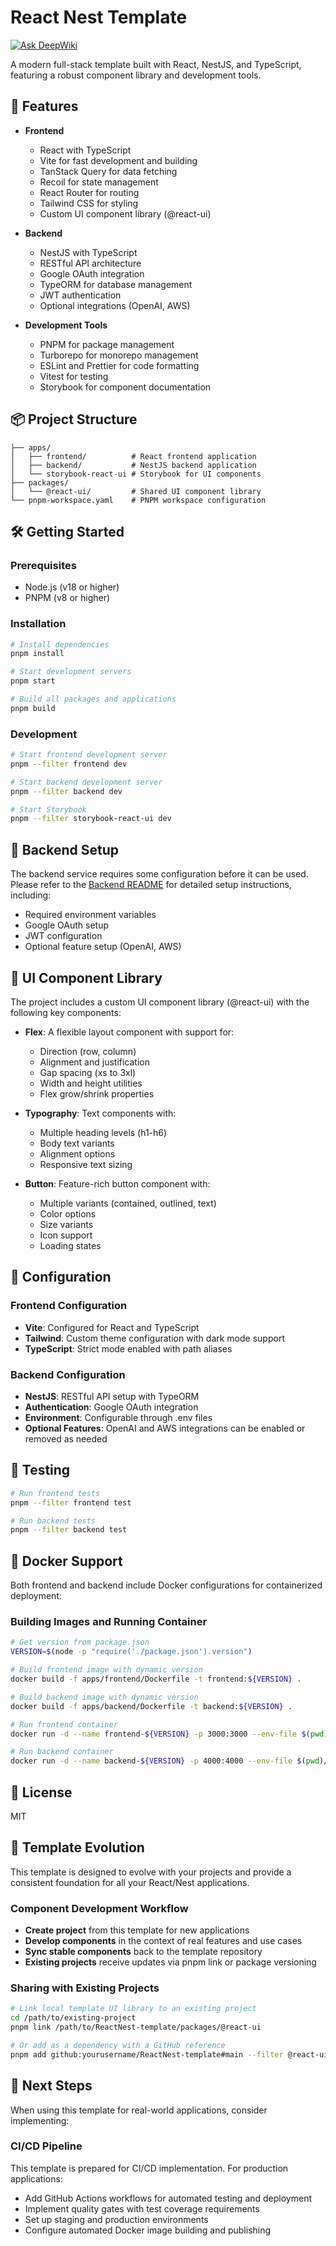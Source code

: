 # React Nest Template

[![Ask DeepWiki](https://deepwiki.com/badge.svg)](https://deepwiki.com/ge-m-zhang/ReactNest-template)

A modern full-stack template built with React, NestJS, and TypeScript, featuring a robust component library and development tools.

## 🚀 Features

- **Frontend**

  - React with TypeScript
  - Vite for fast development and building
  - TanStack Query for data fetching
  - Recoil for state management
  - React Router for routing
  - Tailwind CSS for styling
  - Custom UI component library (@react-ui)

- **Backend**

  - NestJS with TypeScript
  - RESTful API architecture
  - Google OAuth integration
  - TypeORM for database management
  - JWT authentication
  - Optional integrations (OpenAI, AWS)

- **Development Tools**
  - PNPM for package management
  - Turborepo for monorepo management
  - ESLint and Prettier for code formatting
  - Vitest for testing
  - Storybook for component documentation

## 📦 Project Structure

```
├── apps/
│   ├── frontend/          # React frontend application
│   ├── backend/           # NestJS backend application
│   └── storybook-react-ui # Storybook for UI components
├── packages/
│   └── @react-ui/         # Shared UI component library
└── pnpm-workspace.yaml    # PNPM workspace configuration
```

## 🛠️ Getting Started

### Prerequisites

- Node.js (v18 or higher)
- PNPM (v8 or higher)

### Installation

```bash
# Install dependencies
pnpm install

# Start development servers
pnpm start

# Build all packages and applications
pnpm build
```

### Development

```bash
# Start frontend development server
pnpm --filter frontend dev

# Start backend development server
pnpm --filter backend dev

# Start Storybook
pnpm --filter storybook-react-ui dev
```

## 🔧 Backend Setup

The backend service requires some configuration before it can be used. Please refer to the [Backend README](./apps/backend/README.md) for detailed setup instructions, including:

- Required environment variables
- Google OAuth setup
- JWT configuration
- Optional feature setup (OpenAI, AWS)

## 🎨 UI Component Library

The project includes a custom UI component library (@react-ui) with the following key components:

- **Flex**: A flexible layout component with support for:

  - Direction (row, column)
  - Alignment and justification
  - Gap spacing (xs to 3xl)
  - Width and height utilities
  - Flex grow/shrink properties

- **Typography**: Text components with:

  - Multiple heading levels (h1-h6)
  - Body text variants
  - Alignment options
  - Responsive text sizing

- **Button**: Feature-rich button component with:
  - Multiple variants (contained, outlined, text)
  - Color options
  - Size variants
  - Icon support
  - Loading states

## 🔧 Configuration

### Frontend Configuration

- **Vite**: Configured for React and TypeScript
- **Tailwind**: Custom theme configuration with dark mode support
- **TypeScript**: Strict mode enabled with path aliases

### Backend Configuration

- **NestJS**: RESTful API setup with TypeORM
- **Authentication**: Google OAuth integration
- **Environment**: Configurable through .env files
- **Optional Features**: OpenAI and AWS integrations can be enabled or removed as needed

## 🧪 Testing

```bash
# Run frontend tests
pnpm --filter frontend test

# Run backend tests
pnpm --filter backend test
```

## 🐳 Docker Support

Both frontend and backend include Docker configurations for containerized deployment:

### Building Images and Running Container

```bash
# Get version from package.json
VERSION=$(node -p "require('./package.json').version")

# Build frontend image with dynamic version
docker build -f apps/frontend/Dockerfile -t frontend:${VERSION} .

# Build backend image with dynamic version
docker build -f apps/backend/Dockerfile -t backend:${VERSION} .

# Run frontend container
docker run -d --name frontend-${VERSION} -p 3000:3000 --env-file $(pwd)/apps/frontend/.env frontend:${VERSION}

# Run backend container
docker run -d --name backend-${VERSION} -p 4000:4000 --env-file $(pwd)/apps/backend/.env backend:${VERSION}
```

## 📝 License

MIT

## 🔄 Template Evolution

This template is designed to evolve with your projects and provide a consistent foundation for all your React/Nest applications.

### Component Development Workflow

- **Create project** from this template for new applications
- **Develop components** in the context of real features and use cases
- **Sync stable components** back to the template repository
- **Existing projects** receive updates via pnpm link or package versioning

### Sharing with Existing Projects

```bash
# Link local template UI library to an existing project
cd /path/to/existing-project
pnpm link /path/to/ReactNest-template/packages/@react-ui

# Or add as a dependency with a GitHub reference
pnpm add github:yourusername/ReactNest-template#main --filter @react-ui
```

## 🚀 Next Steps

When using this template for real-world applications, consider implementing:

### CI/CD Pipeline

This template is prepared for CI/CD implementation. For production applications:

- Add GitHub Actions workflows for automated testing and deployment
- Implement quality gates with test coverage requirements
- Set up staging and production environments
- Configure automated Docker image building and publishing

